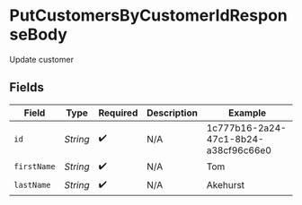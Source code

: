 # PutCustomersByCustomerIdResponseBody

Update customer


## Fields

| Field                                | Type                                 | Required                             | Description                          | Example                              |
| ------------------------------------ | ------------------------------------ | ------------------------------------ | ------------------------------------ | ------------------------------------ |
| `id`                                 | *String*                             | :heavy_check_mark:                   | N/A                                  | 1c777b16-2a24-47c1-8b24-a38cf96c66e0 |
| `firstName`                          | *String*                             | :heavy_check_mark:                   | N/A                                  | Tom                                  |
| `lastName`                           | *String*                             | :heavy_check_mark:                   | N/A                                  | Akehurst                             |